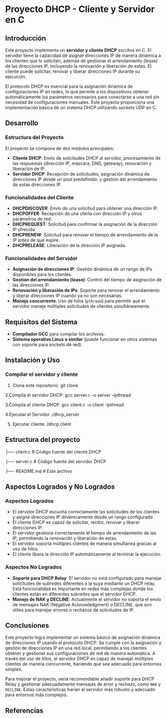 # Proyecto DHCP - Cliente y Servidor en C

## Introducción
Este proyecto implementa un **servidor y cliente DHCP** escritos en C. El servidor tiene la capacidad de asignar direcciones 
IP de manera dinámica a los clientes que lo solicitan, además de gestionar el arrendamiento (lease) de las direcciones IP, incluyendo
la renovación y liberación de estas. El cliente puede solicitar, renovar y liberar direcciones IP durante su ejecución.

El protocolo DHCP es esencial para la asignación dinámica de configuraciones IP en redes, lo que permite a los dispositivos 
obtener automáticamente los parámetros necesarios para conectarse a una red sin necesidad de configuraciones manuales. Este 
proyecto proporciona una implementación básica de un sistema DHCP utilizando sockets UDP en C.

## Desarrollo
### Estructura del Proyecto
El proyecto se compone de dos módulos principales:
- **Cliente DHCP**: Envío de solicitudes DHCP al servidor, procesamiento de las respuestas (dirección IP, máscara, DNS, gateway),
renovación y liberación de IP.
- **Servidor DHCP**: Recepción de solicitudes, asignación dinámica de direcciones IP desde un pool predefinido, y gestión
 del arrendamiento de estas direcciones IP.

### Funcionalidades del Cliente
- **DHCPDISCOVER**: Envío de una solicitud para obtener una dirección IP.
- **DHCPOFFER**: Recepción de una oferta con dirección IP y otros parámetros de red.
- **DHCPREQUEST**: Solicitud para confirmar la asignación de la dirección IP ofrecida.
- **DHCPRENEW**: Solicitud para renovar el tiempo de arrendamiento de la IP antes de que expire.
- **DHCPRELEASE**: Liberación de la dirección IP asignada.

### Funcionalidades del Servidor
- **Asignación de direcciones IP**: Gestión dinámica de un rango de IPs disponibles para los clientes.
- **Gestión del arrendamiento (lease)**: Control del tiempo de asignación de las direcciones IP.
- **Renovación y liberación de IPs**: Soporte para renovar el arrendamiento y liberar direcciones IP cuando ya no son necesarias.
- **Manejo concurrente**: Uso de hilos (`pthread`) para permitir que el servidor maneje múltiples solicitudes de clientes
simultáneamente.

## Requisitos del Sistema
- **Compilador GCC** para compilar los archivos.
- **Sistema operativo Linux o similar** (puede funcionar en otros sistemas con soporte para sockets de red).
  
## Instalación y Uso

### Compilar el servidor y cliente
1. Clona este repositorio:
   git clone <url del repositorio>
   
2.Compila el servidor DHCP:
   gcc server.c -o server -lpthread
   
3.Compila el cliente DHCP:
   gcc client.c -o client -lpthread
   
4.Ejecutar el Servidor
   ./dhcp_server
   
5. Ejecutar cliente
   ./dhcp.client

## Estructura del proyecto
├── client.c         # Código fuente del cliente DHCP

├── server.c         # Código fuente del servidor DHCP

├── README.md        # Este archivo


## Aspectos Logrados y No Logrados
### Aspectos Logrados
- El servidor DHCP escucha correctamente las solicitudes de los clientes y asigna direcciones IP dinámicamente desde un rango configurado.
- El cliente DHCP es capaz de solicitar, recibir, renovar y liberar direcciones IP.
- El servidor gestiona correctamente el tiempo de arrendamiento de las IP, permitiendo la renovación y liberación de estas.
- El servidor soporta múltiples clientes de manera simultánea gracias al uso de hilos.
- El cliente libera la dirección IP automáticamente al terminar la ejecución.

### Aspectos No Logrados
- **Soporte para DHCP Relay**: El servidor no está configurado para manejar solicitudes de subredes diferentes a la suya mediante un
DHCP relay. Esta funcionalidad es importante en redes más complejas donde los clientes están en diferentes subredes que el servidor DHCP.
- **Manejo de NAK y DECLINE**: Actualmente el servidor no soporta el envío de mensajes NAK (Negative Acknowledgment) o DECLINE, que
son útiles para manejar errores o rechazos de solicitudes de IP.

## Conclusiones
Este proyecto logra implementar un sistema básico de asignación dinámica de direcciones IP usando el protocolo DHCP. Se cumple
con la asignación y gestión de direcciones IP en una red local, permitiendo a los clientes obtener y gestionar sus 
configuraciones de red de manera automática. A través del uso de hilos, el servidor DHCP es capaz de manejar múltiples clientes 
de manera concurrente, haciendo que sea adecuado para entornos simples.

Para mejorar el proyecto, sería recomendable añadir soporte para DHCP Relay y gestionar adecuadamente mensajes de error y rechazo, 
como `NAK` y `DECLINE`. Estas características harían el servidor más robusto y adecuado para entornos más complejos.

## Referencias

